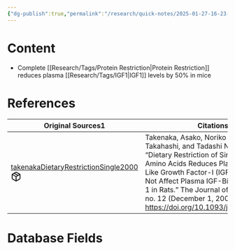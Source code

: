 ```yaml
---
{"dg-publish":true,"permalink":"/research/quick-notes/2025-01-27-16-23-55/","updated":"2025-01-28T18:55:13-05:00"}
---
```


# Content
- Complete [[Research/Tags/Protein Restriction\|Protein Restriction]] reduces plasma [[Research/Tags/IGF1\|IGF1]] levels by 50% in mice
# References
<div><table class="dataview table-view-table"><thead class="table-view-thead"><tr class="table-view-tr-header"><th class="table-view-th"><span>Original Sources</span><span class="dataview small-text">1</span></th><th class="table-view-th"><span>Citations</span></th></tr></thead><tbody class="table-view-tbody"><tr><td><span><a data-tooltip-position="top" aria-label="Research/Evidence Sources/takenakaDietaryRestrictionSingle2000.md" data-href="Research/Evidence Sources/takenakaDietaryRestrictionSingle2000.md" href="Research/Evidence Sources/takenakaDietaryRestrictionSingle2000.md" class="internal-link" target="_blank" rel="noopener nofollow" fileclass-name="Research Links">takenakaDietaryRestrictionSingle2000</a><a class="metadata-menu fileclass-icon"><svg xmlns="http://www.w3.org/2000/svg" width="24" height="24" viewBox="0 0 24 24" fill="none" stroke="currentColor" stroke-width="2" stroke-linecap="round" stroke-linejoin="round" class="svg-icon lucide-package"><path d="m7.5 4.27 9 5.15"></path><path d="M21 8a2 2 0 0 0-1-1.73l-7-4a2 2 0 0 0-2 0l-7 4A2 2 0 0 0 3 8v8a2 2 0 0 0 1 1.73l7 4a2 2 0 0 0 2 0l7-4A2 2 0 0 0 21 16Z"></path><path d="m3.3 7 8.7 5 8.7-5"></path><path d="M12 22V12"></path></svg></a></span></td><td><span>Takenaka, Asako, Noriko Oki, Shin-Ichiro Takahashi, and Tadashi Noguchi. “Dietary Restriction of Single Essential Amino Acids Reduces Plasma Insulin-Like Growth Factor-I (IGF-I) but Does Not Affect Plasma IGF-Binding Protein-1 in Rats.” The Journal of Nutrition 130, no. 12 (December 1, 2000): 2910–14. <a rel="noopener nofollow" class="external-link" href="https://doi.org/10.1093/jn/130.12.2910" target="_blank">https://doi.org/10.1093/jn/130.12.2910</a>.</span></td></tr></tbody></table></div>

# Database Fields
